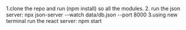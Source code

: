 1.clone the repo and run (npm install) so all the modules.
2. run the json server: npx json-server --watch data/db.json --port 8000
3.using new terminal run the react server: npm start
